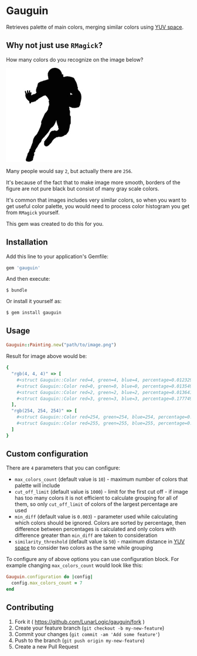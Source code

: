 # Gauguin

Retrieves palette of main colors, merging similar colors using [YUV space](http://en.wikipedia.org/wiki/YUV).

## Why not just use `RMagick`?

How many colors do you recognize on the image below?

![Black and white image](spec/support/pictures/black_and_white.png)

Many people would say `2`, but actually there are `256`.

It's because of the fact that to make image more smooth, borders of the figure are not pure black but consist of many gray scale colors.

It's common that images includes very similar colors, so when you want to get useful color palette, you would need to process color histogram you get from `RMagick` yourself.

This gem was created to do this for you.

## Installation

Add this line to your application's Gemfile:

```ruby
gem 'gauguin'
```

And then execute:

    $ bundle

Or install it yourself as:

    $ gem install gauguin

## Usage

```ruby
Gauguin::Painting.new("path/to/image.png")
```

Result for image above would be:

```ruby
{
  "rgb(4, 4, 4)" => [
    #<struct Gauguin::Color red=4, green=4, blue=4, percentage=0.0123291015625>,
    #<struct Gauguin::Color red=0, green=0, blue=0, percentage=0.0135498046875>,
    #<struct Gauguin::Color red=2, green=2, blue=2, percentage=0.013641357421875>,
    #<struct Gauguin::Color red=3, green=3, blue=3, percentage=0.1777496337890625>
  ],
  "rgb(254, 254, 254)" => [
    #<struct Gauguin::Color red=254, green=254, blue=254, percentage=0.013641357421875>,
    #<struct Gauguin::Color red=255, green=255, blue=255, percentage=0.6972198486328125>
  ]
}
```

## Custom configuration

There are `4` parameters that you can configure:

- `max_colors_count` (default value is `10`) - maximum number of colors that palette will include
- `cut_off_limit` (default value is `1000`) - limit for the first cut off - if image has too many colors it is not efficient to calculate grouping for all of them, so only `cut_off_limit` of colors of the largest percentage are used
- `min_diff` (default value is `0.003`) - parameter used while calculating which colors should be ignored. Colors are sorted by percentage, then difference between percentages is calculated and only colors with difference greater than `min_diff` are taken to consideration
- `similarity_threshold` (default value is `50`) - maximum distance in [YUV space](http://en.wikipedia.org/wiki/YUV) to consider two colors as the same while grouping

To configure any of above options you can use configuration block.
For example changing `max_colors_count` would look like this:

```ruby
Gauguin.configuration do |config|
  config.max_colors_count = 7
end
```

## Contributing

1. Fork it ( https://github.com/LunarLogic/gauguin/fork )
2. Create your feature branch (`git checkout -b my-new-feature`)
3. Commit your changes (`git commit -am 'Add some feature'`)
4. Push to the branch (`git push origin my-new-feature`)
5. Create a new Pull Request
